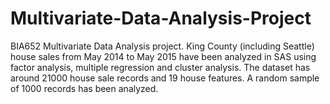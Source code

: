 # Multivariate-Data-Analysis-Project
BIA652 Multivariate Data Analysis project. King County (including Seattle) house sales from May 2014 to May 2015 have been analyzed in SAS using factor analysis, multiple regression and cluster analysis. The dataset has around 21000 house sale records and 19 house features. A random sample of 1000 records has been analyzed.

